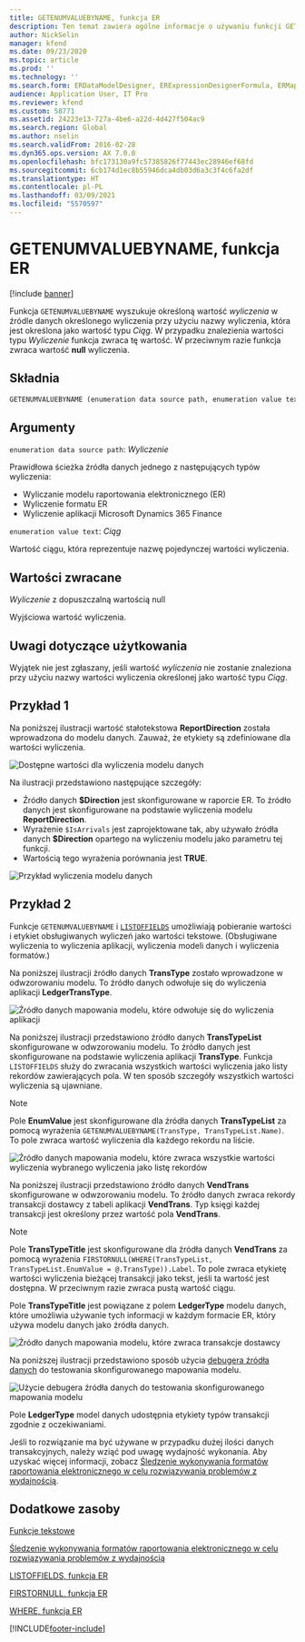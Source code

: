 ```yaml
---
title: GETENUMVALUEBYNAME, funkcja ER
description: Ten temat zawiera ogólne informacje o używaniu funkcji GETENUMVALUEBYNAME w module Raportowanie elektroniczne (ER).
author: NickSelin
manager: kfend
ms.date: 09/23/2020
ms.topic: article
ms.prod: ''
ms.technology: ''
ms.search.form: ERDataModelDesigner, ERExpressionDesignerFormula, ERMappedFormatDesigner, ERModelMappingDesigner
audience: Application User, IT Pro
ms.reviewer: kfend
ms.custom: 58771
ms.assetid: 24223e13-727a-4be6-a22d-4d427f504ac9
ms.search.region: Global
ms.author: nselin
ms.search.validFrom: 2016-02-28
ms.dyn365.ops.version: AX 7.0.0
ms.openlocfilehash: bfc173130a9fc57385826f77443ec28946ef68fd
ms.sourcegitcommit: 6cb174d1ec8b55946dca4db03d6a3c3f4c6fa2df
ms.translationtype: HT
ms.contentlocale: pl-PL
ms.lasthandoff: 03/09/2021
ms.locfileid: "5570597"
---
```

# <a name="getenumvaluebyname-er-function"></a>GETENUMVALUEBYNAME, funkcja ER

[!include [banner](../includes/banner.md)]

Funkcja `GETENUMVALUEBYNAME` wyszukuje określoną wartość *wyliczenia* w źródle danych określonego wyliczenia przy użyciu nazwy wyliczenia, która jest określona jako wartość typu *Ciąg*. W przypadku znalezienia wartości typu *Wyliczenie* funkcja zwraca tę wartość. W przeciwnym razie funkcja zwraca wartość **null** wyliczenia.

## <a name="syntax"></a>Składnia

```vb
GETENUMVALUEBYNAME (enumeration data source path, enumeration value text)
```

## <a name="arguments"></a>Argumenty

`enumeration data source path`: *Wyliczenie*

Prawidłowa ścieżka źródła danych jednego z następujących typów wyliczenia:

- Wyliczanie modelu raportowania elektronicznego (ER)
- Wyliczenie formatu ER
- Wyliczenie aplikacji Microsoft Dynamics 365 Finance

`enumeration value text`: *Ciąg*

Wartość ciągu, która reprezentuje nazwę pojedynczej wartości wyliczenia.

## <a name="return-values"></a>Wartości zwracane

*Wyliczenie* z dopuszczalną wartością null

Wyjściowa wartość wyliczenia.

## <a name="usage-notes"></a>Uwagi dotyczące użytkowania

Wyjątek nie jest zgłaszany, jeśli wartość *wyliczenia* nie zostanie znaleziona przy użyciu nazwy wartości wyliczenia określonej jako wartość typu *Ciąg*.

## <a name="example-1"></a>Przykład 1

Na poniższej ilustracji wartość stałotekstowa **ReportDirection** została wprowadzona do modelu danych. Zauważ, że etykiety są zdefiniowane dla wartości wyliczenia.

![Dostępne wartości dla wyliczenia modelu danych](./media/ER-data-model-enumeration-values.PNG)

Na ilustracji przedstawiono następujące szczegóły:

- Źródło danych **$Direction** jest skonfigurowane w raporcie ER. To źródło danych jest skonfigurowane na podstawie wyliczenia modelu **ReportDirection**.
- Wyrażenie `$IsArrivals` jest zaprojektowane tak, aby używało źródła danych **$Direction** opartego na wyliczeniu modelu jako parametru tej funkcji.
- Wartością tego wyrażenia porównania jest **TRUE**.

![Przykład wyliczenia modelu danych](./media/ER-data-model-enumeration-usage.PNG)

## <a name="example-2"></a>Przykład 2

Funkcje `GETENUMVALUEBYNAME` i [`LISTOFFIELDS`](er-functions-list-listoffields.md) umożliwiają pobieranie wartości i etykiet obsługiwanych wyliczeń jako wartości tekstowe. (Obsługiwane wyliczenia to wyliczenia aplikacji, wyliczenia modeli danych i wyliczenia formatów.)

Na poniższej ilustracji źródło danych **TransType** zostało wprowadzone w odwzorowaniu modelu. To źródło danych odwołuje się do wyliczenia aplikacji **LedgerTransType**.

![Źródło danych mapowania modelu, które odwołuje się do wyliczenia aplikacji](./media/er-functions-text-getenumvaluebyname-example2-1.png)

Na poniższej ilustracji przedstawiono źródło danych **TransTypeList** skonfigurowane w odwzorowaniu modelu. To źródło danych jest skonfigurowane na podstawie wyliczenia aplikacji **TransType**. Funkcja `LISTOFFIELDS` służy do zwracania wszystkich wartości wyliczenia jako listy rekordów zawierających pola. W ten sposób szczegóły wszystkich wartości wyliczenia są ujawniane.

> [!NOTE]
> Pole **EnumValue** jest skonfigurowane dla źródła danych **TransTypeList** za pomocą wyrażenia `GETENUMVALUEBYNAME(TransType, TransTypeList.Name)`. To pole zwraca wartość wyliczenia dla każdego rekordu na liście.

![Źródło danych mapowania modelu, które zwraca wszystkie wartości wyliczenia wybranego wyliczenia jako listę rekordów](./media/er-functions-text-getenumvaluebyname-example2-2.png)

Na poniższej ilustracji przedstawiono źródło danych **VendTrans** skonfigurowane w odwzorowaniu modelu. To źródło danych zwraca rekordy transakcji dostawcy z tabeli aplikacji **VendTrans**. Typ księgi każdej transakcji jest określony przez wartość pola **VendTrans**.

> [!NOTE]
> Pole **TransTypeTitle** jest skonfigurowane dla źródła danych **VendTrans** za pomocą wyrażenia `FIRSTORNULL(WHERE(TransTypeList, TransTypeList.EnumValue = @.TransType)).Label`. To pole zwraca etykietę wartości wyliczenia bieżącej transakcji jako tekst, jeśli ta wartość jest dostępna. W przeciwnym razie zwraca pustą wartość ciągu.
>
> Pole **TransTypeTitle** jest powiązane z polem **LedgerType** modelu danych, które umożliwia używanie tych informacji w każdym formacie ER, który używa modelu danych jako źródła danych.

![Źródło danych mapowania modelu, które zwraca transakcje dostawcy](./media/er-functions-text-getenumvaluebyname-example2-3.png)

Na poniższej ilustracji przedstawiono sposób użycia [debugera źródła danych](er-debug-data-sources.md) do testowania skonfigurowanego mapowania modelu.

![Użycie debugera źródła danych do testowania skonfigurowanego mapowania modelu](./media/er-functions-text-getenumvaluebyname-example2-4.gif)

Pole **LedgerType** model danych udostępnia etykiety typów transakcji zgodnie z oczekiwaniami.

Jeśli to rozwiązanie ma być używane w przypadku dużej ilości danych transakcyjnych, należy wziąć pod uwagę wydajność wykonania. Aby uzyskać więcej informacji, zobacz [Śledzenie wykonywania formatów raportowania elektronicznego w celu rozwiązywania problemów z wydajnością](trace-execution-er-troubleshoot-perf.md).

## <a name="additional-resources"></a>Dodatkowe zasoby

[Funkcje tekstowe](er-functions-category-text.md)

[Śledzenie wykonywania formatów raportowania elektronicznego w celu rozwiązywania problemów z wydajnością](trace-execution-er-troubleshoot-perf.md)

[LISTOFFIELDS, funkcja ER](er-functions-list-listoffields.md)

[FIRSTORNULL, funkcja ER](er-functions-list-firstornull.md)

[WHERE, funkcja ER](er-functions-list-where.md)


[!INCLUDE[footer-include](../../../includes/footer-banner.md)]